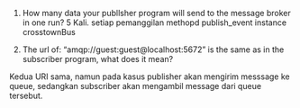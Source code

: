1. How many data your publlsher program will send to the message broker in one run?
5 Kali. setiap pemanggilan methopd publish_event instance crosstownBus

2. The url of: “amqp://guest:guest@localhost:5672” is the same as in the subscriber program, what does it mean?

Kedua URI sama, namun pada kasus publisher akan mengirim messsage ke queue, sedangkan subscriber akan mengambil message dari queue tersebut.